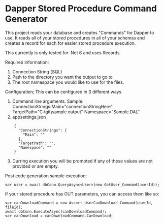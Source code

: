 ﻿# Dapper Stored Procedure Command Generator
This project reads your database and creates "Commands" for Dapper to use. It reads all of your stored procedures in all of your schemas and creates a record for each for easier stored procedure execution.

This currently is only tested for .Net 6 and uses Records.

Required information:
  1) Connection String (SQL)
  2) Path to the directory you want the output to go to
  3) The root namespace you would like to use for the files.

Configuration; This can be configured in 3 different ways.
  1) Command line arguments. Sample: ConnectionStrings:Main="connectionStringHere" TargetPath="C:\git\sample output\" Namespace="Sample.DAL"
  2) appsettings.json
```
    {
      "ConnectionStrings": {
        "Main": ""
      },
      "TargetPath": "",
      "Namespace": "" 
    }
```
  3) Durring execution you will be prompted if any of these values are not provided or are empty.


Post code generation sample execution:

`var user = await dbConn.QueryAsync<User>(new GetUser_Command(userId));`

If your stored procedure has OUT parameters, you can access them like so:

```
var canDownloadCommand = new Assert_UserCanDownload_Command(userId, fileId);
await dbConn.ExecuteAsync(canDownloadCommand);  
var canDownload = canDownloadCommand.CanDownload;
```
